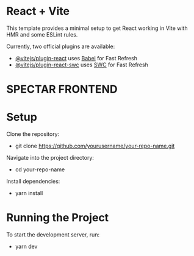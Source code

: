 # React + Vite

This template provides a minimal setup to get React working in Vite with HMR and some ESLint rules.

Currently, two official plugins are available:

- [@vitejs/plugin-react](https://github.com/vitejs/vite-plugin-react/blob/main/packages/plugin-react/README.md) uses [Babel](https://babeljs.io/) for Fast Refresh
- [@vitejs/plugin-react-swc](https://github.com/vitejs/vite-plugin-react-swc) uses [SWC](https://swc.rs/) for Fast Refresh


# SPECTAR FRONTEND
# Setup
Clone the repository:
  - git clone https://github.com/yourusername/your-repo-name.git

Navigate into the project directory:
  - cd your-repo-name

Install dependencies:
  - yarn install

# Running the Project
To start the development server, run:
  - yarn dev

